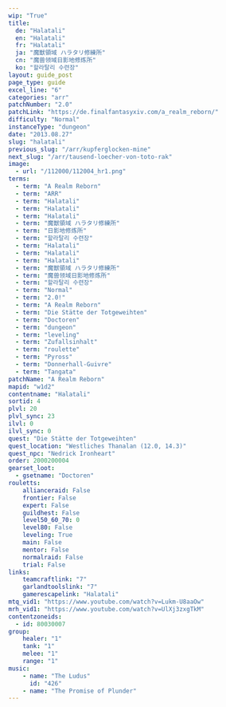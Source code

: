 ```yaml
---
wip: "True"
title:
  de: "Halatali"
  en: "Halatali"
  fr: "Halatali"
  ja: "魔獣領域 ハラタリ修練所"
  cn: "魔兽领域日影地修炼所"
  ko: "할라탈리 수련장"
layout: guide_post
page_type: guide
excel_line: "6"
categories: "arr"
patchNumber: "2.0"
patchLink: "https://de.finalfantasyxiv.com/a_realm_reborn/"
difficulty: "Normal"
instanceType: "dungeon"
date: "2013.08.27"
slug: "halatali"
previous_slug: "/arr/kupferglocken-mine"
next_slug: "/arr/tausend-loecher-von-toto-rak"
image:
  - url: "/112000/112004_hr1.png"
terms:
  - term: "A Realm Reborn"
  - term: "ARR"
  - term: "Halatali"
  - term: "Halatali"
  - term: "Halatali"
  - term: "魔獣領域 ハラタリ修練所"
  - term: "日影地修炼所"
  - term: "할라탈리 수련장"
  - term: "Halatali"
  - term: "Halatali"
  - term: "Halatali"
  - term: "魔獣領域 ハラタリ修練所"
  - term: "魔兽领域日影地修炼所"
  - term: "할라탈리 수련장"
  - term: "Normal"
  - term: "2.0!"
  - term: "A Realm Reborn"
  - term: "Die Stätte der Totgeweihten"
  - term: "Doctoren"
  - term: "dungeon"
  - term: "leveling"
  - term: "Zufallsinhalt"
  - term: "roulette"
  - term: "Pyross"
  - term: "Donnerhall-Guivre"
  - term: "Tangata"
patchName: "A Realm Reborn"
mapid: "w1d2"
contentname: "Halatali"
sortid: 4
plvl: 20
plvl_sync: 23
ilvl: 0
ilvl_sync: 0
quest: "Die Stätte der Totgeweihten"
quest_location: "Westliches Thanalan (12.0, 14.3)"
quest_npc: "Nedrick Ironheart"
order: 2000200004
gearset_loot:
  - gsetname: "Doctoren"
rouletts:
    allianceraid: False
    frontier: False
    expert: False
    guildhest: False
    level50_60_70: 0
    level80: False
    leveling: True
    main: False
    mentor: False
    normalraid: False
    trial: False
links:
    teamcraftlink: "7"
    garlandtoolslink: "7"
    gamerescapelink: "Halatali"
mtq_vid1: "https://www.youtube.com/watch?v=Lukm-U8aaOw"
mrh_vid1: "https://www.youtube.com/watch?v=UlXj3zxgTkM"
contentzoneids:
  - id: 80030007
group:
    healer: "1"
    tank: "1"
    melee: "1"
    range: "1"
music:
    - name: "The Ludus"
      id: "426"
    - name: "The Promise of Plunder"
---
```

